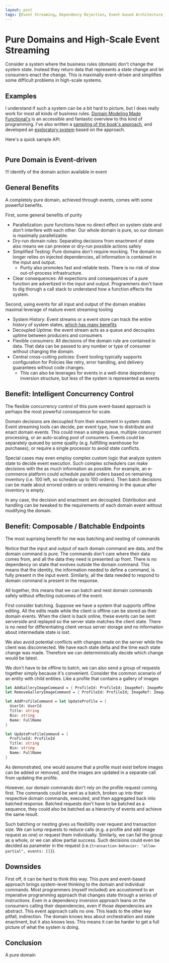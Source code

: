 ```yaml
---
layout: post
tags: [Event Streaming, Dependency Rejection, Event-based Architecture, Domain Modeling Made Functional]
---
```


<!-- 
TODO: improve title
- maybe "and High-Scale Architecture"
- "and High-Scale Event Architecture"
- "Event-based Domains for High-scale system"
- "Pure Domains make Event-driven, High-scale systems" -> favorite so far


TODO: read on event-driven architecture to make sure I understand it correctly https://en.wikipedia.org/wiki/Event-driven_architecture
TODO: use 6 approaches to dependencies post as my progression from DI reference?

TODO: is post still aligned with original introduction / framing? Can it be? Does it need reframed or split?
-->

# Pure Domains and High-Scale Event Streaming

Consider a system where the business rules (domain) don't change the system state. Instead they return data that represents a state change and let consumers enact the change. This is maximally event-driven and simplifies some difficult problems in high-scale systems.


<!-- [Domain Modeling Made Functional](https://fsharpforfunandprofit.com/books/#domain-modeling-made-functional) introduces a powerful modeling approach that focuses on a pure domain layer. In other words, the business rules don't change state. Instead they return data that represents a state change. This approach simplifies some difficult problems in high-scale systems. -->

## Examples

I understand if such a system can be a bit hard to picture, but I does really work for most all kinds of business rules.
[Domain Modeling Made Functional's](https://fsharpforfunandprofit.com/books/#domain-modeling-made-functional) is an accessible and fantastic overview to this kind of programming. I've also written a [sampling of the book's approach](../_posts/2021-04-09-Designing-with-Events-Transforms-and-state.md), and developed an [exploratory system](https://github.com/farlee2121/BlockScheduler) based on the approach.

<!-- TODO: consider a brief example here, show something with multiple return states -->
Here's a quick sample API.
```fsharp
```

## Pure Domain is Event-driven

<!-- TODO: probably need to highlight in some way how state get's enacted (could directly be interpreted into a db transaction, could be thrown in a queue) 

Maybe blog about how dependency rejection turns the top level of our domain into an event producer. The domain rules, even the compositional layer (not really a manager anymore) is pure, it has no effect on system state. Instead it returns a structure that represents a change and the composition root can register any number and kinds of interpreting consumers.

-->

!!! identify of the domain action available in event

## General Benefits

A completely pure domain, achieved through events, comes with some powerful benefits.

First, some general benefits of purity
- Parallelization: pure functions have no direct effect on system state and don't interfere with each other. Our whole domain is pure, so our domain is maximally parallelizable. 
- Dry-run domain rules: Separating decisions from enactment of state also means we can preview or dry-run possible actions safely
- Simplified Testing: Pure domains don't require mocking. The domain no longer relies on injected dependencies, all information is contained in the input and output. 
  - Purity also promotes fast and reliable tests. There is no risk of slow out-of-process infrastructure.
- Clear consequences: All expections and consequences of a pure function are advertized in the input and output. Programmers don't have to dig thorugh a call stack to understand how a function effects the system.

Second, using events for all input and output of the domain enables maximal leverage of mature event streaming tooling
- System History: Event streams or a event store can track the entire history of system states, [which has many benefits](https://spencerfarley.com/2021/05/28/transaction-databases/)
- Decoupled Uptime: the event stream acts as a queue and decouples uptime between producers and consumers
- Flexible consumers: All decisions of the domain rule are contained in data. That data can be passed to any number or type of consumer without changing the domain. 
- Central cross-cutting policies: Event tooling typically supports configuration for Policies like retry, error handling, and delivery guarantees without code changes. 
  - This can also be leverages for events in a well-done dependency inversion structure, but less of the system is represented as events


## Benefit: Intelligent Concurrency Control
The flexible concurrency control of this pure event-based approach is perhaps the most powerful consequence for scale.

Domain decisions are decoupled from their enactment in system state. Event streaming tools can decide, per event type, how to distribute and enact domain events. This could mean a simple queue, multiple concurrent processing, or an auto-scaling pool of consumers. Events could be separately queued by some quality (e.g. fullfilling warehouse for purchases), or require a single processor to avoid state conflicts.

Special cases may even employ complex custom logic that analyze system state to decide event execution. Such complex schedulers can make decisions with the as much information as possible. For example, an e-commerce platform could schedule parallel orders based on remaining inventory (i.e. 100 left, so schedule up to 100 orders). Then batch decisions can be made about errored orders or orders remaining in the queue after inventory is empty. 

In any case, the decision and enactment are decoupled. Distribution and handling can be tweaked to the requirements of each domain event without modifying the domain.

<!-- TODO: I originally framed the post thinking I'd focus on ability to manage queueing, sequencing, etc. Where will that live? -->

<!-- IDEA: I just realized that authentication could be centralized. It takes context and some T. It runs default rules and any registered rules for T -->

## Benefit: Composable / Batchable Endpoints

The most suprising benefit for me was batching and nesting of commands

Notice that the input and output of each domain command are data, and the domain command is pure. The commands don't care where their data comes from, and all the data they need is presented up front. There is no dependency on state that evolves outside the domain command. This means that the identity, the information needed to define a command, is fully present in the input event. Similarly, all the data needed to respond to domain command is present in the response.

All together, this means that we can batch and nest domain commands safely without effecting outcomes of the event.

First consider batching. Suppose we have a system that supports offline editing. All the edits made while the client is offline can be stored as their domain events. When the client is back online, these events can be sent serverside and replayed so the server state matches the client state. There is no need for differentiating client versus server storage and no information about intermediate state is lost. 

We also avoid potential conflicts with changes made on the server while the client was disconnected. We have each state delta and the time each state change was made. Therefore we can deterministically decide which change would be latest.


We don't have to be offline to batch, we can also send a group of requests together simply because it's convenient. Consider the common scenario of an entity with child entities. Like a profile that contains a gallery of images 

```fsharp
let AddGalleryImageCommand = { ProfileId: ProfileId; ImageRef: ImageRef}
let RemoveGalleryImageCommand = { ProfileId: ProfileId; ImageRef: ImageRef}

let AddProfileCommand = let UpdateProfile = {
  UserId: UserId
  Title: string
  Bio: string
  Name: FullName
}

let UpdateProfileCommand = {
  ProfileId: ProfileId
  Title: string
  Bio: string
  Name: FullName
}
```

As demonstrated, one would assume that a profile must exist before images can be added or removed, and the images are updated in a separate call from updating the profile.

However, our domain commands don't rely on the profile request coming first. The commands could be sent as a batch, broken up into their respective domain commands, executed, and then aggregated back into batched response. Batched requests don't have to be batched as a sequence, they could also be batched as a hierarchy of events and achieve the same result.

Such batching or nesting gives us flexibility over request and transaction size. We can lump requests to reduce calls (e.g. a profile and add image request as one) or request them individually. Similarly, we can fail the group as a whole, or we can allow partial success. Such decisions could even be decided as parameter in the request (i.e.`{transaction-behavior: "allow-partial", events: []}`).


## Downsides

First off, it can be hard to think this way. This pure and event-based approach brings system-level thinking to the domain and individual commands. Most programmers (myself included) are accustomed to an imperative programming approach that changes state through a series of instructions. Even in a dependency inversion approach leans on the consumers calling their dependencies, even if those dependencies are abstract. This event approach calls no one. This leads to the other key pitfall, indirection. The domain knows less about orchestration and state enactment, but it also knows less. This means it can be harder to get a full picture of what the system is doing. 

## Conclusion

A pure domain





<!-- A pure domain is perfectly parallelizable. Any orchestration of state change is made outside the domain. Retry, failure, batching, sequencing, etc can be handled by robust generic event systems and changed without changing the domain or any direct derivations of domain ports.  -->


<!-- ## Progression of Dependency Ideas

It may be difficult to picture a system with a completely pure domain. Our intuition wants to point to some place in the program as the orchestrator ordering 

direct dependency -> injection -> inversion -> rejection
- later, rejection ~= event/message based system. 
- really, the data structure (both in and out) are events

try to lead them to realize the idea is a progression from already popular ideas

not sure this progression is necessary to explain the idea. I do find it really interesting though, and a good connection of existing knowledge. Most readers won't understand it though... Maybe I make it a separate (precursor?) post (Dependency Inversion + Purity -> Dependency Rejection). -->
